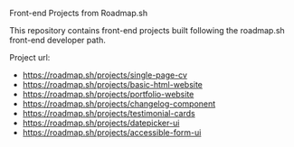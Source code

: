 Front-end Projects from Roadmap.sh

This repository contains front-end projects built following the roadmap.sh front-end developer path.

Project url:
- https://roadmap.sh/projects/single-page-cv
- https://roadmap.sh/projects/basic-html-website
- https://roadmap.sh/projects/portfolio-website
- https://roadmap.sh/projects/changelog-component
- https://roadmap.sh/projects/testimonial-cards
- https://roadmap.sh/projects/datepicker-ui
- https://roadmap.sh/projects/accessible-form-ui
